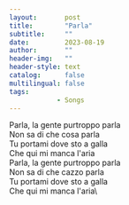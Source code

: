```yaml
---
layout:       post
title:        "Parla"
subtitle:     ""
date:         2023-08-19
author:       ""
header-img:   ""
header-style: text
catalog:      false
multilingual: false
tags:
            - Songs
---
```


Parla, la gente purtroppo parla\
Non sa di che cosa parla\
Tu portami dove sto a galla\
Che qui mi manca l'aria\
Parla, la gente purtroppo parla\
Non sa di che cazzo parla\
Tu portami dove sto a galla\
Che qui mi manca l'aria\
